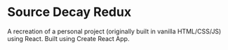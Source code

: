 # Source Decay Redux

A recreation of a personal project (originally built in vanilla HTML/CSS/JS) using React. Built using Create React App.